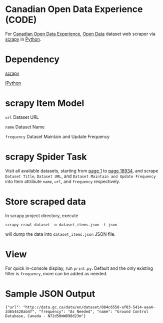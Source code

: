 Canadian Open Data Experience (CODE)
====

For [Canadian Open Data Experience][1], [Open Data][2] dataset web scraper via [scrapy][3] in [Python][4].

Dependency
====
[scrapy][3]

[IPython][7]

scrapy Item Model
====
`url` Dataset URL

`name` Dataset Name

`frequency` Dataset Maintain and Update Frequency

scrapy Spider Task
====
Visit all available datasets, starting from [page 1][5] to [page 18934][6], and scrape `Dataset Title`, `Dataset URL`, and `Dataset Maintain and Update Frequency` into Item attribute `name`, `url`, and `frequency` respectively. 

Store scraped data
====
In scrapy project directory, execute

`scrapy crawl dataset -o dataset_items.json -t json`

will dump the data into `dataset_items.json` JSON file.

View
====
For quick in-console display, run `print.py`. Default and the only existing filter is `frequency`, more can be added as needed.

Sample JSON Output
====
`{"url": "http://data.gc.ca/data/en/dataset/004c6558-af03-5414-aaa4-2d654428ab4f", "frequency": "As Needed", "name": "Ground Control Database, Canada - N72d50mW098d23m"}`

[1]: https://canadianopendataexperience.com/ "Canadian Open Data Experience"
[2]: http://data.gc.ca/eng/showcase "Canada Open Data"
[3]: http://scrapy.org/ "scrapy"
[4]: http://python.org/ "Python"
[5]: http://data.gc.ca/data/en/dataset?q=&sort=title_string+asc&page=1 "Dataset Page 1"
[6]: http://data.gc.ca/data/en/dataset?q=&sort=title_string+asc&page=18934 "Dataset Page 18934"
[7]: http://ipython.org/ "IPython.org"
